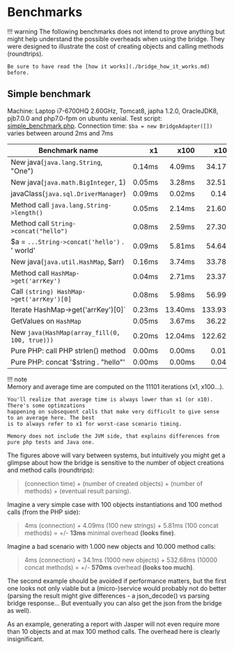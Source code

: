 # Benchmarks
     
!!! warning
    The following benchmarks does not intend to prove anything but might help understand
    the possible overheads when using the bridge. They were designed to illustrate the
    cost of creating objects and calling methods (roundtrips).   
    
    Be sure to have read the [how it works](./bridge_how_it_works.md) before.

## Simple benchmark

Machine: Laptop i7-6700HQ 2.60GHz, Tomcat8, japha 1.2.0, OracleJDK8, pjb7.0.0 and php7.0-fpm on ubuntu xenial. 
Test script: [simple_benchmark.php](https://github.com/belgattitude/soluble-japha/blob/master/test/bench/simple_benchmarks.php). 
Connection time: `$ba = new BridgeAdapter([])` varies between around 2ms and 7ms 

| Benchmark name |  x1 | x100 | x1000 | x10000 | Average | Memory |
|----| ----:|----:|----:|----:|-------:|----:| 
| New java(`java.lang.String`, "One") | 0.14ms| 4.09ms| 34.17ms| 282.30ms| 0.03ms| 12.37Kb|
| New java(`java.math.BigInteger`, 1) | 0.05ms| 3.28ms| 32.51ms| 308.27ms| 0.03ms| 0.37Kb|
| javaClass(`java.sql.DriverManager`) | 0.09ms| 0.02ms| 0.14ms| 1.69ms| 0.00ms| 3.12Kb|
| Method call `java.lang.String->length()` | 0.05ms| 2.14ms| 21.60ms| 226.35ms| 0.02ms| 0.34Kb|
| Method call `String->concat("hello")` | 0.08ms| 2.59ms| 27.30ms| 287.79ms| 0.03ms| 2.09Kb|
| $a = `...String->concat('hello')` . ' world' | 0.09ms| 5.81ms| 54.64ms| 532.68ms| 0.05ms| 0.42Kb|
| New java(`java.util.HashMap`, $arr) | 0.16ms| 3.74ms| 33.78ms| 351.76ms| 0.04ms| 67.05Kb|
| Method call `HashMap->get('arrKey')` | 0.04ms| 2.71ms| 23.37ms| 267.88ms| 0.03ms| 0.39Kb|
| Call `(string) HashMap->get('arrKey')[0]` | 0.08ms| 5.98ms| 56.99ms| 566.69ms| 0.06ms| 0.37Kb|
| Iterate HashMap->get('arrKey')[0]` | 0.23ms| 13.40ms| 133.93ms| 1,252.59ms| 0.13ms| 2.52Kb|
| GetValues on `HashMap` | 0.05ms| 3.67ms| 36.22ms| 368.43ms| 0.04ms| 1.27Kb|
| New `java(HashMap(array_fill(0, 100, true)))` | 0.20ms| 12.04ms| 122.62ms| 1,202.73ms| 0.12ms| 0.63Kb|
| Pure PHP: call PHP strlen() method | 0.00ms| 0.00ms| 0.01ms| 0.07ms| 0.00ms| 0.37Kb|
| Pure PHP: concat '$string . "hello"'  | 0.00ms| 0.00ms| 0.04ms| 0.31ms| 0.00ms| 120.37Kb|

!!! note    
    Memory and average time are computed on the 11101 iterations (x1, x100...). 
    
    You'll realize that average time is always lower than x1 (or x10). There's some optimzations
    happening on subsequent calls that make very difficult to give sense to an average here. The best
    is to always refer to x1 for worst-case scenario timing.
     
    Memory does not include the JVM side, that explains differences from pure php tests and Java one. 
         
             
The figures above will vary between systems, but intuitively you might get a glimpse about how
the bridge is sensitive to the number of object creations and method calls (roundtrips): 

> (connection time) + (number of created objects) + (number of methods) + (eventual result parsing).

Imagine a very simple case with 100 objects instantiations and 100 method calls (from the PHP side):
 
> 4ms (connection) + 4.09ms (100 new strings) + 5.81ms (100 concat methods) = +/- **13ms** minimal overhead **(looks fine)**.   

Imagine a bad scenario with 1.000 new objects and 10.000 method calls: 

> 4ms (connection) + 34.1ms (1000 new objects) + 532.68ms (10000 concat methods) = +/- **570ms** overhead **(looks too much)**.   

The second example should be avoided if performance matters, but the first one looks not
only viable but a (micro-)service would probably not do better (parsing the result
might give differences - a json_decode() vs parsing bridge response... But eventually you 
can also get the json from the bridge as well).

As an example, generating a report with Jasper will not even require more than 10 objects and
at max 100 method calls. The overhead here is clearly insignificant. 
